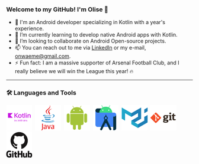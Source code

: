 ### Welcome to my GitHub! I'm Olise 👋

- 🔭 I'm an Android developer specializing in Kotlin with a year's experience.
- 🌱 I’m currently learning to develop native Android apps with Kotlin.
- 👯 I’m looking to collaborate on Android Open-source projects.
- 📫 You can reach out to me via [LinkedIn](https://linkedin.com/in/olisemeka-nwaeme) or my e-mail, onwaeme@gmail.com.
- ⚡ Fun fact: I am a massive supporter of Arsenal Football Club, and I really believe we will win the League this year! :fire:
---

### :hammer_and_wrench: Languages and Tools

<div>
      <img src="https://github.com/devicons/devicon/blob/master/icons/kotlin/kotlin-plain-wordmark.svg" title="Kotlin" alt="Kotlin" width="70" height="70"/>&nbsp;
      <img src="https://github.com/devicons/devicon/blob/master/icons/java/java-original-wordmark.svg" title="Java" alt="Java " width="70" height="70"/>&nbsp;
      <img src="https://github.com/devicons/devicon/blob/master/icons/android/android-plain.svg" title="Android" alt="Android" width="70" height="70"/>&nbsp;
      <img src="https://github.com/devicons/devicon/blob/master/icons/androidstudio/androidstudio-original.svg" title="Android Studio" alt="Android Studio" width="70" height="70"/>&nbsp;
      <img src="https://github.com/devicons/devicon/blob/master/icons/materialui/materialui-original.svg" title="Material UI" alt="Material UI" width="70" height="70"/>&nbsp;
      <img src="https://github.com/devicons/devicon/blob/master/icons/git/git-original-wordmark.svg" title="Git" **alt="Git" width="70" height="70"/>&nbsp;
      <img src="https://github.com/devicons/devicon/blob/master/icons/github/github-original-wordmark.svg" title="GitHub"  alt="GitHub" width="70" height="70"/>
</div>
          
          
